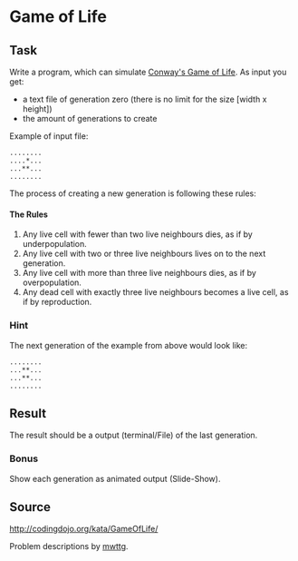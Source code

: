 # Game of Life

## Task
Write a program, which can simulate [Conway's Game of Life](https://en.wikipedia.org/wiki/Conway%27s_Game_of_Life).
As input you get:
* a text file of generation zero (there is no limit for the size [width x height])
* the amount of generations to create

Example of input file:
```
........
....*...
...**...
........
```
The process of creating a new generation is following these rules:

#### The Rules
1. Any live cell with fewer than two live neighbours dies, as if by underpopulation.
2. Any live cell with two or three live neighbours lives on to the next generation.
3. Any live cell with more than three live neighbours dies, as if by overpopulation.
4. Any dead cell with exactly three live neighbours becomes a live cell, as if by reproduction.

### Hint
The next generation of the example from above would look like:
```
........
...**...
...**...
........
```

## Result
The result should be a output (terminal/File) of the last generation.

### Bonus
Show each generation as animated output (Slide-Show).

## Source
http://codingdojo.org/kata/GameOfLife/

Problem descriptions by [mwttg](https://github.com/mwttg/code-katas-scala/blob/master/kata_2019-09-game-of-life/readme.md).

